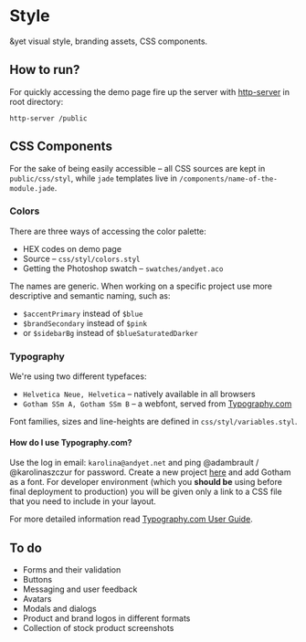 # Style

&amp;yet visual style, branding assets, CSS components.

## How to run?

For quickly accessing the demo page fire up the server with [http-server](https://github.com/nodeapps/http-server) in root directory: 
```
http-server /public
```

## CSS Components
For the sake of being easily accessible &ndash; all CSS sources are kept in `public/css/styl`, while `jade` templates live in `/components/name-of-the-module.jade`.

### Colors
There are three ways of accessing the color palette:

- HEX codes on demo page
- Source &ndash; `css/styl/colors.styl`
- Getting the Photoshop swatch &ndash; `swatches/andyet.aco`

The names are generic. When working on a specific project use more descriptive and semantic naming, such as:

- `$accentPrimary` instead of `$blue` 
- `$brandSecondary` instead of `$pink`
- or `$sidebarBg` instead of `$blueSaturatedDarker`

### Typography
We're using two different typefaces:

- `Helvetica Neue, Helvetica` &ndash; natively available in all browsers
- `Gotham SSm A, Gotham SSm B` &ndash; a webfont, served from [Typography.com](http://www.typography.com/)

Font families, sizes and line-heights are defined in `css/styl/variables.styl`.

#### How do I use Typography.com?
Use the log in email: `karolina@andyet.net` and ping @adambrault / @karolinaszczur for password. Create a new project [here](https://www.typography.com/account/cloud-new-project.php) and add Gotham as a font. For developer environment (which you **should be** using before final deployment to production) you will be given only a link to a CSS file that you need to include in your layout. 

For more detailed information read [Typography.com User Guide](http://www.typography.com/cloud/user-guide/welcome).

## To do

- Forms and their validation
- Buttons
- Messaging and user feedback
- Avatars
- Modals and dialogs
- Product and brand logos in different formats
- Collection of stock product screenshots
